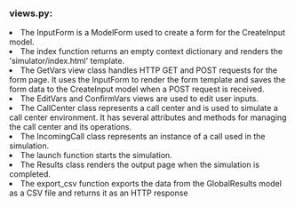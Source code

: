 ### views.py:
<li>The InputForm is a ModelForm used to create a form for the CreateInput model. 
<li>The index function returns an empty context dictionary and renders the 'simulator/index.html' template. 
<li>The GetVars view class handles HTTP GET and POST requests for the form page. It uses the InputForm to render the form template and saves the form data to the CreateInput model when a POST request is received. 
<li>The EditVars and ConfirmVars views are used to edit user inputs. 
<li>The CallCenter class represents a call center and is used to simulate a call center environment. It has several attributes and methods for managing the call center and its operations. 
<li>The IncomingCall class represents an instance of a call used in the simulation. 
<li>The launch function starts the simulation. 
<li>The Results class renders the output page when the simulation is completed. 
<li>The export_csv function exports the data from the GlobalResults model as a CSV file and returns it as an HTTP response
